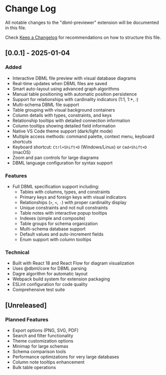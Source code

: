 # Change Log

All notable changes to the "dbml-previewer" extension will be documented in this file.

Check [Keep a Changelog](http://keepachangelog.com/) for recommendations on how to structure this file.

## [0.0.1] - 2025-01-04

### Added
- Interactive DBML file preview with visual database diagrams
- Real-time updates when DBML files are saved
- Smart auto-layout using advanced graph algorithms
- Manual table positioning with automatic position persistence
- Support for relationships with cardinality indicators (1:1, 1:*, *:*)
- Multi-schema DBML file support
- Table grouping with visual background containers
- Column details with types, constraints, and keys
- Relationship tooltips with detailed connection information
- Column tooltips showing detailed field information
- Native VS Code theme support (dark/light mode)
- Multiple access methods: command palette, context menu, keyboard shortcuts
- Keyboard shortcut: `Ctrl+Shift+D` (Windows/Linux) or `Cmd+Shift+D` (macOS)
- Zoom and pan controls for large diagrams
- DBML language configuration for syntax support

### Features
- Full DBML specification support including:
  - Tables with columns, types, and constraints
  - Primary keys and foreign keys with visual indicators
  - Relationships (`>`, `<`, `-`) with proper cardinality display
  - Unique constraints and not null constraints
  - Table notes with interactive popup tooltips
  - Indexes (simple and composite)
  - Table groups for schema organization
  - Multi-schema database support
  - Default values and auto-increment fields
  - Enum support with column tooltips

### Technical
- Built with React 18 and React Flow for diagram visualization
- Uses @dbml/core for DBML parsing
- Dagre algorithm for automatic layout
- Webpack build system for extension packaging
- ESLint configuration for code quality
- Comprehensive test suite

## [Unreleased]

### Planned Features
- Export options (PNG, SVG, PDF)
- Search and filter functionality
- Theme customization options
- Minimap for large schemas
- Schema comparison tools
- Performance optimizations for very large databases
- Column note tooltips enhancement
- Bulk table operations